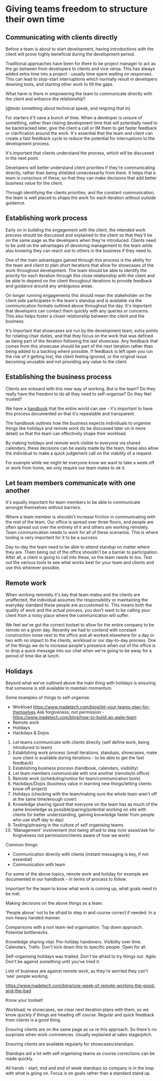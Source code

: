 # Giving teams freedom to structure their own time


## Communicating with clients directly

Before a team is about to start development, having introductions with the client will prove highly beneficial during the development period.

Traditional approaches have been for there to be project manager to act as the go between from developers to clients and vice versa. This has always added extra time into a project - usually time spent waiting on responses. This can lead to stop-start interruptions which normally result in developers downing tools, and starting other work to fill the gaps. 

What harm is there in empowering the team to communicate directly with the client and enhance the relationship? 

[@todo something about technical speak, and reigning that in]

For starters it'll save a bunch of time. When a developer is unsure of something, rather than risking development time that will potentially need to be backtracked later, give the client a call or IM them to get faster feedback or clarification around the work. It's essential that the team and client can create a fast feedback cycle to reduce the potential for interruptions to the development process.

It's important that clients understand the process, which will be discussed in the next point.

Developers will better understand client priorities if they're communicating directly, rather than being shielded unnecessarily from them. It helps that a team is conscious of these, so that they can make decisions that add better business value for the client. 

Through identifying the clients priorities, and the constant communication, the team is well placed to shape the work for each iteration without outside guidance.

## Establishing work process

Early on in building the engagement with the client, the intended work process should be discussed and explained to the client so that they'll be on the same page as the developers when they're introduced. Clients need to be sold on the advantages of devolving management to the team while also knowing they can reach out to others in the business if they need to.

One of the main advantages gained through this process is the ability for the team and client to plan short iterations that allow for showcases of the work throughout development. The team should be able to identify the priority for each iteration through this close relationship with the client and be able to depend on the client throughout iterations to provide feedback and guidance around any ambiguous areas.

On longer running engagements this should mean the stakeholder on the client side participates in the team's standup and is available via the communication formats outlined above throughout the day. It's important that developers can contact them quickly with any queries or concerns. This also helps foster a closer relationship between the client and the business.

It's important that showcases are run by the development team, extra points for rotating chair duties, and that they focus on the work that was defined as being part of the iteration following the last showcase. Any feedback that comes from this showcase should be part of the next iteration rather than being added to a backlog where possible. If feedback is left open you run the risk of it getting lost, the client feeling ignored, or the original issue becoming unusable and not providing any value to the client.

## Establishing the business process

Clients are onboard with this new way of working. But is the team? Do they really have the freedom to do all they need to self-organise? Do they feel trusted?

We have a [handbook](https://github.com/madetech/handbook) that the entire world can see - it's important to have this process documented so that it's repeatable and transparent.

The handbook outlines how the business expects individuals to organise things like holidays and remote work (to be discussed later on in more detail) so that the team can effectively shape their workload.

By making holidays and remote work visible to everyone via shared calendars, these decisions can be easily made by the team, these also allow the individual to make a quick judgement call on the viability of a request.

For example while we might let everyone know we want to take a week off or work from home, we only require our team mates to ok it.

## Let team members communicate with one another

It's equally important for team members to be able to communicate amongst themselves without barriers.

Where a team member is shouldn't increase friction in communicating with the rest of the team. Our office is spread over three floors, and people are often spread out over the entirety of it and others are working remotely. Team communication needs to work for all of these scenarios. This is where tooling is very important for it to be a success.

Day-to-day the team need to be able to attend standup no matter where they are. Them being out of the office shouldn't be a barrier to participation. After all, a client is going to call into these, so the team needs to too. Test out the various tools to see what works best for your team and clients and use this wherever possible.

## Remote work

When working remotely it's key that team mates and the clients are unaffected, the individual assumes the responsibility or maintaining the everyday standard these people are accustomed to. This means both the quality of work and the actual process, you don't want to be calling your client from a noisy place where the communication will suffer.

We feel we've got the correct toolset to allow for the entire company to be remote on a given day. Recently we had to contend with constant construction noise next to the office and all worked elsewhere for a day or two with no impact to the clients, workload or our day-to-day process. One of the things we do to increase people's presence when out of the office is to drop a quick message into our chat when we're going to be away for a period of time like at lunch.

## Holidays

Beyond what we've outlined above the main thing with holidays is ensuring that someone is still available to maintain momentum.

Some examples of things to self-organise:

 * Workload
    https://www.madetech.com/blog/let-your-teams-plan-for-themselves
    Ask forgiveness, not permission - https://www.madetech.com/blog/how-to-build-an-agile-team
 * Remote work
 * Holidays
 * Hackdays & Dojos

1. Let teams communicate with clients directly (self define work, being introduced to team)
3. Establishing work process (small iterations, standups, showcases, make sure client is available during iterations - to be able to get the fast feedback)
4. Establishing business process (handbook, calendars, visibility)
2. Let team members communicate with one another (remote/in office)
5. Remote work (scheduling/notice for team/communication tools)
6. Hackdays/Dojos (business value in learning new things/letting clients know off project)
8. Holidays (checking with the team/making sure the whole team aren't off at the same time/enough cover)
7. Knowledge sharing (good that everyone on the team has as much of the same knowledge as possible/pairing/potential working on site with clients for better understanding, gaining knowledge faster from people who use stuff day to day)
10. Testing/phrasing in the culture of self organising teams
9. 'Management' involvement (not being afraid to step in/or assist/ask for forgiveness not permission/clients aware of how we work)

Common things:

 * Communication directly with clients (instant messaging is key, if not essential)
 * Communication with team

For some of the above topics, remote work and holiday for example are documented in our handbook - in terms of process to follow.

Important for the team to know what work is coming up, what goals need to be met.

Making decisions on the above things as a team.

'People above' not to be afraid to step in and course correct if needed. In a non-heavy handed manner.

Comparisons with a non team-led organisation. Top down approach.
Potential bottlenecks.

Knowledge sharing vital.
Pre-holiday handovers.
Visibility over time. Calendars, Trello. Don't lock down this to specific people. Open for all.

Self-organising holidays was trialled. Don't be afraid to try things out. Agile.
Don't be against something until you've tried it.

Lots of business are against remote work, as they're worried they can't 'see' people working.

https://www.madetech.com/blog/one-week-of-remote-working-the-good-and-the-bad



Know your toolset!

Workload; re showcases, we clear next iteration plans with them, so we know quickly if things are heading off course. Regular and quick feedback from clients is a good thing.

Ensuring clients are on the same page as us re this approach. So there's no surprises when work commences. Usually explained at sales stage/pitch.

Ensuring clients are available regularly for showcases/standups.

Standups aid a lot with self organising teams as course corrections can be made quickly.

All hands - start, mid and end of week standups so company is in the loop with what is going on. Focus is on goals rather than a standard stand up.
